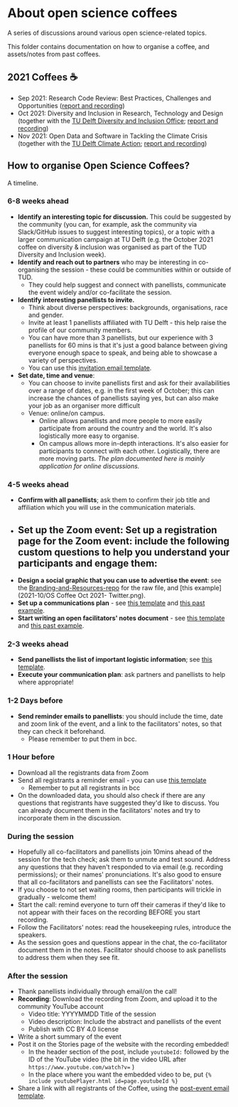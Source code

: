 # About open science coffees
A series of discussions around various open science-related topics.

This folder contains documentation on how to organise a coffee, and assets/notes from past coffees.

## 2021 Coffees ☕
- Sep 2021: Research Code Review: Best Practices, Challenges and Opportunities ([report and recording](https://osc-delft.github.io/posts/2021/09/03/Research-Code-Review/))
- Oct 2021: Diversity and Inclusion in Research, Technology and Design (together with the [TU Delft Diversity and Inclusion Office](https://www.tudelft.nl/en/about-tu-delft/strategy/diversity-inclusion); [report and recording](https://osc-delft.github.io/posts/2021/10/29/diversity-and-inclusion-in-research-technology-and-design/))
- Nov 2021: Open Data and Software in Tackling the Climate Crisis (together with the [TU Delft Climate Action](https://www.tudelft.nl/en/climate-action/about-us); [report and recording](https://osc-delft.github.io/posts/2021/11/24/open-data-and-software-in-tackling-the-climate-crisis/))

## How to organise Open Science Coffees?
A timeline.

### 6-8 weeks ahead
- **Identify an interesting topic for discussion.** This could be suggested by the community (you can, for example, ask the community via Slack/GitHub issues to suggest interesting topics), or a topic with a larger communication campaign at TU Delft (e.g. the October 2021 coffee on diversity & inclusion was organised as part of the TUD Diversity and Inclusion week).
- **Identify and reach out to partners** who may be interesting in co-organising the session - these could be communities within or outside of TUD.
  - They could help suggest and connect with panellists, communicate the event widely and/or co-facilitate the session.
- **Identify interesting panellists to invite.**
  - Think about diverse perspectives: backgrounds, organisations, race and gender.
  - Invite at least 1 panellists affiliated with TU Delft - this help raise the profile of our community members.
  - You can have more than 3 panellists, but our experience with 3 panellists for 60 mins is that it's just a good balance between giving everyone enough space to speak, and being able to showcase a variety of perspectives.
  - You can use this [invitation email template](template/panelist-invitation-email.md).
- **Set date, time and venue**:
  - You can choose to invite panellists first and ask for their availabilities over a range of dates, e.g. in the first week of October; this can increase the chances of panellists saying yes, but can also make your job as an organiser more difficult
  - Venue: online/on campus.
    - Online allows panellists and more people to more easily participate from around the country and the world. It's also logistically more easy to organise.
    - On campus allows more in-depth interactions. It's also easier for participants to connect with each other. Logistically, there are more moving parts.
*The plan documented here is mainly application for online discussions.*

### 4-5 weeks ahead
- **Confirm with all panellists**; ask them to confirm their job title and affiliation which you will use in the communication materials.
- **Set up the Zoom event**: Set up a registration page for the Zoom event: include the following custom questions to help you understand your participants and engage them:
    -
- **Design a social graphic that you can use to advertise the event**: see the [Branding-and-Resources-repo](https://github.com/osc-delft/branding-and-resources) for the raw file, and [this example](2021-10/OS Coffee Oct 2021- Twitter.png).
- **Set up a communications plan** - see [this template]() and [this past example](2021-09/comms-pack.md).
- **Start writing an open facilitators' notes document** - see [this template]() and [this past example]().

### 2-3 weeks ahead
- **Send panellists the list of important logistic information**; see [this template](templates/panelists-logistics-email.md).
- **Execute your communication plan**: ask partners and panellists to help where appropriate!

### 1-2 Days before
- **Send reminder emails to panellists**: you should include the time, date and zoom link of the event, and a link to the facilitators' notes, so that they can check it beforehand.
  - Please remember to put them in bcc.

### 1 Hour before
- Download all the registrants data from Zoom
- Send all registrants a reminder email - you can use [this template](\templates\1-hour-reminder-email.md)
  - Remember to put all registrants in bcc
- On the downloaded data, you should also check if there are any questions that registrants have suggested they'd like to discuss. You can already document them in the facilitators' notes and try to incorporate them in the discussion.

### During the session
- Hopefully all co-facilitators and panellists join 10mins ahead of the session for the tech check; ask them to unmute and test sound. Address any questions that they haven't responded to via email (e.g. recording permissions); or their names' pronunciations. It's also good to ensure that all co-facilitators and panellists can see the Facilitators' notes.
- If you choose to not set waiting rooms, then participants will trickle in gradually - welcome them!
- Start the call: remind everyone to turn off their cameras if they'd like to not appear with their faces on the recording BEFORE you start recording.
- Follow the Facilitators' notes: read the housekeeping rules, introduce the speakers.
- As the session goes and questions appear in the chat, the co-facilitator document them in the notes. Facilitator should choose to ask panellists to address them when they see fit.

### After the session
- Thank panellists individually through email/on the call!
- **Recording**: Download the recording from Zoom, and upload it to the community YouTube account
  - Video title: YYYYMMDD Title of the session
  - Video description: Include the abstract and panellists of the event
  - Publish with CC BY 4.0 license
- Write a short summary of the event
- Post it on the Stories page of the website with the recording embedded!
  - In the header section of the post, include `youtubeId:` followed by the ID of the YouTube video (the bit in the video URL after `https://www.youtube.com/watch?v=` )
  - In the place where you want the embedded video to be, put `{% include youtubePlayer.html id=page.youtubeId %}`
- Share a link with all registrants of the Coffee, using the [post-event email template](template/post-event-email.md).
